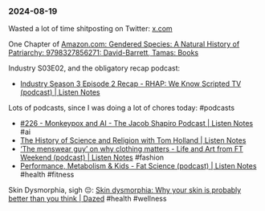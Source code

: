 ### 2024-08-19

Wasted a lot of time shitposting on Twitter: [x.com](https://x.com/search?q=from%3Adebugjois%20since%3A2024-08-19%20until%3A2024-08-20&src=typed_query)

One Chapter of [Amazon.com: Gendered Species: A Natural History of Patriarchy: 9798327856271: David-Barrett, Tamas: Books](https://www.amazon.com/Gendered-Species-Natural-History-Patriarchy/dp/B0D7T8P4F4) 

Industry S03E02, and the obligatory recap podcast:
* [Industry Season 3 Episode 2 Recap - RHAP: We Know Scripted TV (podcast) | Listen Notes](https://www.listennotes.com/podcasts/rhap-we-know/industry-season-3-episode-2-AYHRzvSVJPb/)

Lots of podcasts, since I was doing a lot of chores today: #podcasts 

* [#226 - Monkeypox and AI - The Jacob Shapiro Podcast | Listen Notes](https://lnns.co/D6GrLwUuOFx) #ai
* [The History of Science and Religion with Tom Holland | Listen Notes](https://lnns.co/ATPUu3JSEjI)
* [‘The menswear guy’ on why clothing matters - Life and Art from FT Weekend (podcast) | Listen Notes](https://lnns.co/UZV1P2WI7fC) #fashion
* [Performance, Metabolism & Kids - Fat Science (podcast) | Listen Notes](https://lnns.co/6aG9LNUdVoO) #health #fitness

Skin Dysmorphia, sigh 😔: [Skin dysmorphia: Why your skin is probably better than you think | Dazed](https://www.dazeddigital.com/beauty/article/64392/1/skin-dysmorphia-why-your-skin-is-probably-better-than-you-think-it-is) #health #wellness


